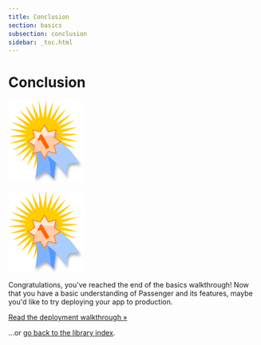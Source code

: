 ```yaml
---
title: Conclusion
section: basics
subsection: conclusion
sidebar: _toc.html
---
```

# Conclusion

<p class="hidden-xs"><img src="../../../images/award.png" alt="Achievement unlocked. Image taken from https://openclipart.org/detail/60109/award-symbol-by-sheikh_tuhin" class="pull-right" width="150"></p>
<p class="visible-xs text-center"><img src="../../../images/award.png" alt="Achievement unlocked. Image taken from https://openclipart.org/detail/60109/award-symbol-by-sheikh_tuhin" width="150"></p>

Congratulations, you've reached the end of the basics walkthrough! Now that you have a basic understanding of Passenger and its features, maybe you'd like to try deploying your app to production.

<a href="../../deploy/ruby/" class="btn btn-primary btn-lg">Read the deployment walkthrough &raquo;</a>

...or [go back to the library index](../../..).
